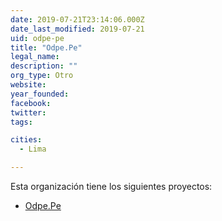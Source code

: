 ```yaml
---
date: 2019-07-21T23:14:06.000Z
date_last_modified: 2019-07-21
uid: odpe-pe
title: "Odpe.Pe"
legal_name: 
description: ""
org_type: Otro
website: 
year_founded: 
facebook: 
twitter: 
tags:

cities: 
  - Lima

---
```


Esta organización tiene los siguientes proyectos:

- [Odpe.Pe](/i/odpe-pe.html)
